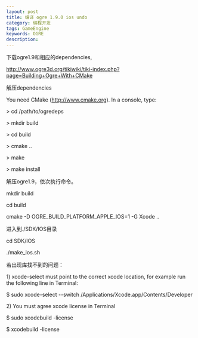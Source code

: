 ```yaml
---
layout: post
title: 编译 ogre 1.9.0 ios undo
category: 编程开发
tags: GameEngine
keywords: OGRE
description: 
---
```


下载ogre1.9和相应的dependencies,

http://www.ogre3d.org/tikiwiki/tiki-index.php?page=Building+Ogre+With+CMake

 

解压dependencies

You need CMake (http://www.cmake.org). In a console, type:

\> cd /path/to/ogredeps

\> mkdir build

\> cd build

\> cmake ..

\> make

\> make install

 

解压ogre1.9，依次执行命令。

mkdir build

cd build

cmake -D OGRE\_BUILD\_PLATFORM\_APPLE\_IOS=1 -G Xcode ..

 

进入到./SDK/IOS目录

cd SDK/IOS

./make\_ios.sh

 

若出现库找不到的问题：

1\) xcode-select must point to the correct xcode location, for example
run the following line in Terminal:

\$ sudo xcode-select --switch /Applications/Xcode.app/Contents/Developer

 

2\) You must agree xcode license in Terminal

\$ sudo xcodebuild -license

\$ xcodebuild -license





